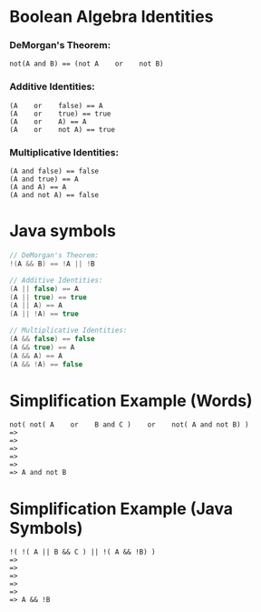 # Boolean Algebra Identities
### DeMorgan's Theorem:
```
not(A and B) == (not A    or    not B)
```
### Additive Identities:
```
(A    or    false) == A
(A    or    true) == true
(A    or    A) == A
(A    or    not A) == true
```
### Multiplicative Identities:
```
(A and false) == false
(A and true) == A
(A and A) == A
(A and not A) == false
```

# Java symbols
```java
// DeMorgan's Theorem:
!(A && B) == !A || !B

// Additive Identities:
(A || false) == A
(A || true) == true
(A || A) == A
(A || !A) == true

// Multiplicative Identities:
(A && false) == false
(A && true) == A
(A && A) == A
(A && !A) == false
```

# Simplification Example (Words)
```
not( not( A    or    B and C )    or    not( A and not B) )
=> 
=> 
=> 
=> 
=> 
=> A and not B
```

# Simplification Example (Java Symbols)
```javac
!( !( A || B && C ) || !( A && !B) )
=> 
=> 
=> 
=> 
=> 
=> A && !B
```
